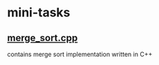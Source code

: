 # mini-tasks
## [merge_sort.cpp](https://github.com/e-hengirmen/mini-tasks/blob/master/merge_sort.cpp)
contains merge sort implementation written in C++

